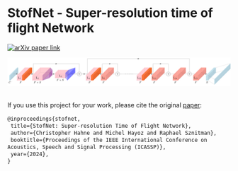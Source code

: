 # StofNet - Super-resolution time of flight Network

[![arXiv paper link](https://img.shields.io/badge/paper-arXiv:2308.12009-red)](https://arxiv.org/pdf/2308.12009.pdf)

<img src="https://github.com/hahnec/stofnet/blob/master/docs/stofnet_arch.svg" width="750" scale="100%">

<br>
<br>

If you use this project for your work, please cite the original [paper](https://arxiv.org/pdf/2308.12009.pdf):

```
@inproceedings{stofnet,
 title={StofNet: Super-resolution Time of Flight Network}, 
 author={Christopher Hahne and Michel Hayoz and Raphael Sznitman},
 booktitle={Proceedings of the IEEE International Conference on Acoustics, Speech and Signal Processing (ICASSP)},
 year={2024},
}
```
